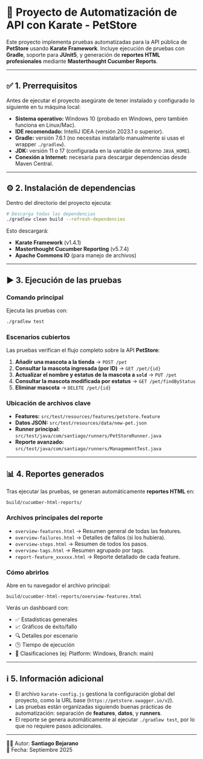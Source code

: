 # 📘 Proyecto de Automatización de API con Karate - PetStore

Este proyecto implementa pruebas automatizadas para la API pública de **PetStore** usando **Karate Framework**. Incluye ejecución de pruebas con **Gradle**, soporte para **JUnit5**, y generación de **reportes HTML profesionales** mediante **Masterthought Cucumber Reports**.

---

## ✅ 1. Prerrequisitos

Antes de ejecutar el proyecto asegúrate de tener instalado y configurado lo siguiente en tu máquina local:

- **Sistema operativo:** Windows 10 (probado en Windows, pero también funciona en Linux/Mac).
- **IDE recomendado:** IntelliJ IDEA (versión 2023.1 o superior).
- **Gradle:** versión 7.6.1 (no necesitas instalarlo manualmente si usas el wrapper `./gradlew`).
- **JDK:** versión 11 o 17 (configurada en la variable de entorno `JAVA_HOME`).
- **Conexión a Internet:** necesaria para descargar dependencias desde Maven Central.

---

## ⚙️ 2. Instalación de dependencias

Dentro del directorio del proyecto ejecuta:

```bash
# Descarga todas las dependencias
./gradlew clean build --refresh-dependencies
```

Esto descargará:
- **Karate Framework** (v1.4.1)
- **Masterthought Cucumber Reporting** (v5.7.4)
- **Apache Commons IO** (para manejo de archivos)

---

## ▶️ 3. Ejecución de las pruebas

### Comando principal
Ejecuta las pruebas con:

```bash
./gradlew test
```

### Escenarios cubiertos
Las pruebas verifican el flujo completo sobre la API **PetStore**:

1. **Añadir una mascota a la tienda** → `POST /pet`
2. **Consultar la mascota ingresada (por ID)** → `GET /pet/{id}`
3. **Actualizar el nombre y estatus de la mascota a `sold`** → `PUT /pet`
4. **Consultar la mascota modificada por estatus** → `GET /pet/findByStatus`
5. **Eliminar mascota** → `DELETE /pet/{id}`

### Ubicación de archivos clave
- **Features:** `src/test/resources/features/petstore.feature`
- **Datos JSON:** `src/test/resources/data/new-pet.json`
- **Runner principal:** `src/test/java/com/santiago/runners/PetStoreRunner.java`
- **Reporte avanzado:** `src/test/java/com/santiago/runners/ManagementTest.java`

---

## 📊 4. Reportes generados

Tras ejecutar las pruebas, se generan automáticamente **reportes HTML** en:

```
build/cucumber-html-reports/
```

### Archivos principales del reporte
- `overview-features.html` → Resumen general de todas las features.
- `overview-failures.html` → Detalles de fallos (si los hubiera).
- `overview-steps.html` → Resumen de todos los pasos.
- `overview-tags.html` → Resumen agrupado por tags.
- `report-feature_xxxxxx.html` → Reporte detallado de cada feature.

### Cómo abrirlos
Abre en tu navegador el archivo principal:
```
build/cucumber-html-reports/overview-features.html
```

Verás un dashboard con:
- ✅ Estadísticas generales
- 📈 Gráficos de éxito/fallo
- 🔍 Detalles por escenario
- 🕒 Tiempo de ejecución
- 📂 Clasificaciones (ej: Platform: Windows, Branch: main)

---

## ℹ️ 5. Información adicional

- El archivo `karate-config.js` gestiona la configuración global del proyecto, como la URL base (`https://petstore.swagger.io/v2`).
- Las pruebas están organizadas siguiendo buenas prácticas de automatización: separación de **features**, **datos**, y **runners**.
- El reporte se genera automáticamente al ejecutar `./gradlew test`, por lo que no requiere pasos adicionales.

---

👨‍💻 Autor: **Santiago Bejarano**  
📅 Fecha: Septiembre 2025

